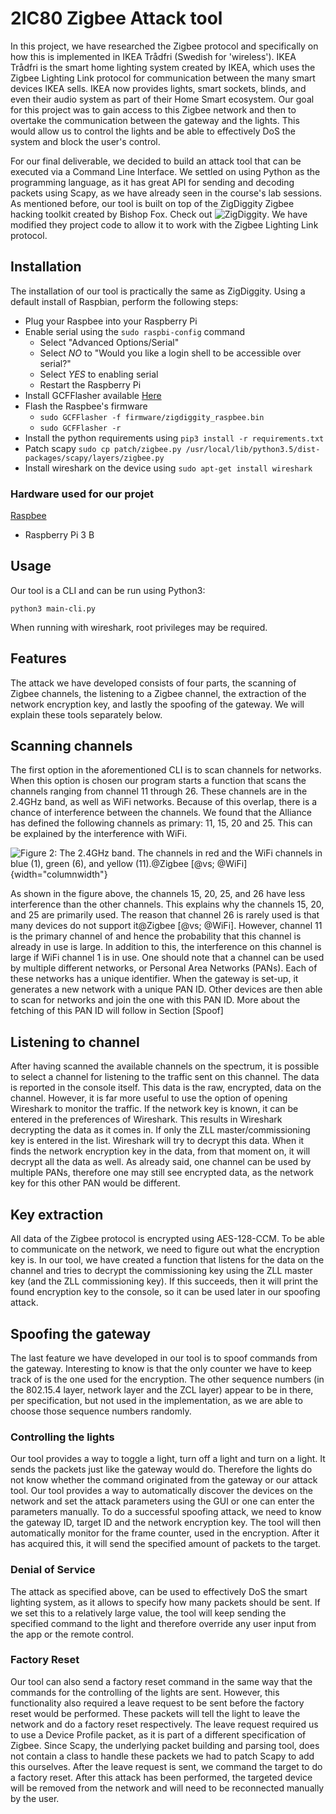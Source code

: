 # 2IC80 Zigbee Attack tool
In this project, we have researched the Zigbee protocol and specifically on how this is implemented in IKEA Trådfri (Swedish for 'wireless'). IKEA Trådfri is the smart home lighting system created by IKEA, which uses the Zigbee Lighting Link protocol for communication between the many smart devices IKEA sells. IKEA now provides lights, smart sockets, blinds, and even their audio system as part of their Home Smart ecosystem. Our goal for this project was to gain access to this Zigbee network and then to overtake the communication between the gateway and the lights. This would allow us to control the lights and be able to effectively DoS the system and block the user's control. 

For our final deliverable, we decided to build an attack tool that can be executed via a Command Line Interface. We settled on using Python as the programming language, as it has great API for sending and decoding packets using Scapy, as we have already seen in the course's lab sessions. As mentioned before, our tool is built on top of the ZigDiggity Zigbee hacking toolkit created by Bishop Fox. Check out ![ZigDiggity](https://github.com/BishopFox/zigdiggity). We have modified they project code to allow it to work with the Zigbee Lighting Link protocol. 

## Installation

The installation of our tool is practically the same as ZigDiggity.
Using a default install of Raspbian, perform the following steps:

* Plug your Raspbee into your Raspberry Pi
* Enable serial using the `sudo raspbi-config` command
  * Select "Advanced Options/Serial"
  * Select *NO* to "Would you like a login shell to be accessible over serial?"
  * Select *YES* to enabling serial
  * Restart the Raspberry Pi
* Install GCFFlasher available [Here](https://www.dresden-elektronik.de/funktechnik/service/download/driver/?L=1)
* Flash the Raspbee's firmware
  * `sudo GCFFlasher -f firmware/zigdiggity_raspbee.bin`
  * `sudo GCFFlasher -r`
* Install the python requirements using `pip3 install -r requirements.txt`
* Patch scapy `sudo cp patch/zigbee.py /usr/local/lib/python3.5/dist-packages/scapy/layers/zigbee.py`
* Install wireshark on the device using `sudo apt-get install wireshark`

### Hardware used for our projet

[Raspbee](https://www.dresden-elektronik.de/funktechnik/solutions/wireless-light-control/raspbee/?L=1)

* Raspberry Pi 3 B

## Usage
Our tool is a CLI and can be run using Python3:

```python3 main-cli.py```

When running with wireshark, root privileges may be required.

## Features
The attack we have developed consists of four parts, the scanning of Zigbee channels, the listening to a Zigbee channel, the extraction of the network encryption key, and lastly the spoofing of the gateway. We will explain these tools separately below.

Scanning channels
-----------------

The first option in the aforementioned CLI is to scan channels for networks. When this option is chosen our program starts a function that scans the channels ranging from channel 11 through 26. These channels are in the 2.4GHz band, as well as WiFi networks. Because of this overlap, there is a chance of interference between the channels. We found that the Alliance has defined the following channels as primary: 11, 15, 20 and 25. This can be explained by the interference with WiFi.

![Figure 2: The 2.4GHz band. The channels in red and the WiFi channels in blue (1), green (6), and yellow (11).@Zigbee [@vs; @WiFi]<span data-label="fig:Zigbee vs WiFi"></span>](Images/ZigBeeChannels.png){width="columnwidth"}

As shown in the figure above, the channels 15, 20, 25, and 26 have less interference than the other channels. This explains why the channels 15, 20, and 25 are primarily used. The reason that channel 26 is rarely used is that many devices do not support it@Zigbee [@vs; @WiFi]. However, channel 11 is the primary channel of and hence the probability that this channel is already in use is large. In addition to this, the interference on this channel is large if WiFi channel 1 is in use.
One should note that a channel can be used by multiple different networks, or Personal Area Networks (PANs). Each of these networks has a unique identifier. When the gateway is set-up, it generates a new network with a unique PAN ID. Other devices are then able to scan for networks and join the one with this PAN ID. More about the fetching of this PAN ID will follow in Section [Spoof]

Listening to channel
--------------------

After having scanned the available channels on the spectrum, it is possible to select a channel for listening to the traffic sent on this channel. The data is reported in the console itself. This data is the raw, encrypted, data on the channel. However, it is far more useful to use the option of opening Wireshark to monitor the traffic. If the network key is known, it can be entered in the preferences of Wireshark. This results in Wireshark decrypting the data as it comes in. If only the ZLL master/commissioning key is entered in the list. Wireshark will try to decrypt this data. When it finds the network encryption key in the data, from that moment on, it will decrypt all the data as well.
As already said, one channel can be used by multiple PANs, therefore one may still see encrypted data, as the network key for this other PAN would be different.

Key extraction
--------------

All data of the Zigbee protocol is encrypted using AES-128-CCM. To be able to communicate on the network, we need to figure out what the encryption key is. In our tool, we have created a function that listens for the data on the channel and tries to decrypt the commissioning key using the ZLL master key (and the ZLL commissioning key). If this succeeds, then it will print the found encryption key to the console, so it can be used later in our spoofing attack.

Spoofing the gateway
--------------------

The last feature we have developed in our tool is to spoof commands from the gateway. Interesting to know is that the only counter we have to keep track of is the one used for the encryption. The other sequence numbers (in the 802.15.4 layer, network layer and the ZCL layer) appear to be in there, per specification, but not used in the implementation, as we are able to choose those sequence numbers randomly.

### Controlling the lights

Our tool provides a way to toggle a light, turn off a light and turn on a light. It sends the packets just like the gateway would do. Therefore the lights do not know whether the command originated from the gateway or our attack tool. Our tool provides a way to automatically discover the devices on the network and set the attack parameters using the GUI or one can enter the parameters manually. To do a successful spoofing attack, we need to know the gateway ID, target ID and the network encryption key. The tool will then automatically monitor for the frame counter, used in the encryption. After it has acquired this, it will send the specified amount of packets to the target.

### Denial of Service

The attack as specified above, can be used to effectively DoS the smart lighting system, as it allows to specify how many packets should be sent. If we set this to a relatively large value, the tool will keep sending the specified command to the light and therefore override any user input from the app or the remote control.

### Factory Reset

Our tool can also send a factory reset command in the same way that the commands for the controlling of the lights are sent. However, this functionality also required a leave request to be sent before the factory reset would be performed. These packets will tell the light to leave the network and do a factory reset respectively. The leave request required us to use a Device Profile packet, as it is part of a different specification of Zigbee. Since Scapy, the underlying packet building and parsing tool, does not contain a class to handle these packets we had to patch Scapy to add this ourselves. After the leave request is sent, we command the target to do a factory reset. After this attack has been performed, the targeted device will be removed from the network and will need to be reconnected manually by the user.
